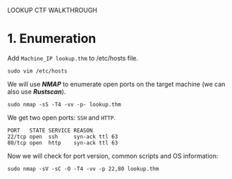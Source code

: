 LOOKUP CTF WALKTHROUGH

# 1. Enumeration

Add `Machine_IP lookup.thm` to /etc/hosts file.

```shell
sudo vim /etc/hosts
```

We will use ***NMAP*** to enumerate open ports on the target machine (we can also use ***Rustscan***).

```shell
sudo nmap -sS -T4 -vv -p- lookup.thm
```

We get two open ports: `SSH` and `HTTP`.

```
PORT   STATE SERVICE REASON
22/tcp open  ssh     syn-ack ttl 63
80/tcp open  http    syn-ack ttl 63
```

Now we will check for port version, common scripts and OS information:

```shell
sudo nmap -sV -sC -O -T4 -vv -p 22,80 lookup.thm
```



